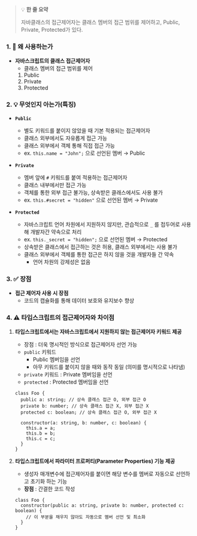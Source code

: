 > 💡 **한 줄 요약**
>
> 자바클래스의 접근제어자는 클래스 멤버의 접근 범위를 제어하고, Public, Private, Protected가 있다.

### 1. 🤔 왜 사용하는가

- **자바스크립트의 클래스 접근제어자**
  - 클래스 멤버의 접근 범위를 제어
  1. Public
  2. Private
  3. Protected

### 2. 💡 무엇인지 아는가(특징)

- **`Public`**

  - 별도 키워드를 붙이지 않았을 때 기본 적용되는 접근제어자
  - 클래스 외부에서도 자유롭게 접근 가능
  - 클래스 외부에서 객체 통해 직접 접근 가능
  - ex. `this.name = "John";` 으로 선언된 멤버 → Public

- **`Private`**

  - 멤버 앞에 `#` 키워드를 붙여 적용하는 접근제어자
  - 클래스 내부에서만 접근 가능
  - 객체를 통한 외부 접근 불가능, 상속받은 클래스에서도 사용 불가
  - ex. `this.#secret = "hidden"` 으로 선언된 멤버 → Private

- **`Protected`**
  - 자바스크립트 언어 차원에서 지원하지 않지만, 관습적으로 `_` 를 접두어로 사용해 개발자간 약속으로 처리
  - ex. `this._secret = "hidden";` 으로 선언된 멤버 → Protected
  - 상속받은 클래스에서 접근하는 것은 허용,
    클래스 외부에서는 사용 불가
  - 클래스 외부에서 객체를 통한 접근은 하지 않을 것을 개발자들 간 약속
    - 언어 차원의 강제성은 없음

### 3. ✅ 장점

- **접근 제어자 사용 시 장점**
  - 코드의 캡슐화를 통해 데이터 보호와 유지보수 향상

### 4. ⚠️ 타입스크립트의 접근제어자와 차이점

1. **타입스크립트에서는 자바스크립트에서 지원하지 않는 접근제어자 키워드 제공**

   - 장점 : 더욱 명시적인 방식으로 접근제어자 선언 가능
   - `public` 키워드
     - Public 멤버임을 선언
     - 아무 키워드를 붙이지 않을 때와 동작 동일 (의미를 명시적으로 나타냄)
   - `private` 키워드 : Private 멤버임을 선언
   - `protected` : Protected 멤버임을 선언

   ```tsx
   class Foo {
     public a: string; // 상속 클래스 접근 O, 외부 접근 O
     private b: number; // 상속 클래스 접근 X, 외부 접근 X
     protected c: boolean; // 상속 클래스 접근 O, 외부 접근 X

     constructor(a: string, b: number, c: boolean) {
       this.a = a;
       this.b = b;
       this.c = c;
     }
   }
   ```

1. **타입스크립트에서 파라미터 프로퍼티(Parameter Properties) 기능 제공**

   - 생성자 매개변수에 접근제어자를 붙이면 해당 변수를 멤버로 자동으로 선언하고 초기화 하는 기능
   - **장점** : 간결한 코드 작성

   ```tsx
   class Foo {
     constructor(public a: string, private b: number, protected c: boolean) {
       // 이 부분을 채우지 않아도 자동으로 멤버 선언 및 최소화
     }
   }
   ```
